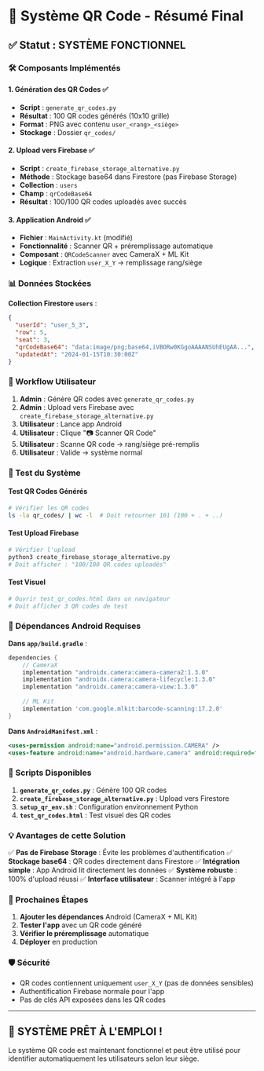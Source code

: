 # 🎯 Système QR Code - Résumé Final

## ✅ Statut : SYSTÈME FONCTIONNEL

### 🛠️ Composants Implémentés

#### 1. **Génération des QR Codes** ✅
- **Script** : `generate_qr_codes.py`
- **Résultat** : 100 QR codes générés (10x10 grille)
- **Format** : PNG avec contenu `user_<rang>_<siège>`
- **Stockage** : Dossier `qr_codes/`

#### 2. **Upload vers Firebase** ✅
- **Script** : `create_firebase_storage_alternative.py`
- **Méthode** : Stockage base64 dans Firestore (pas Firebase Storage)
- **Collection** : `users`
- **Champ** : `qrCodeBase64`
- **Résultat** : 100/100 QR codes uploadés avec succès

#### 3. **Application Android** ✅
- **Fichier** : `MainActivity.kt` (modifié)
- **Fonctionnalité** : Scanner QR + préremplissage automatique
- **Composant** : `QRCodeScanner` avec CameraX + ML Kit
- **Logique** : Extraction `user_X_Y` → remplissage rang/siège

### 📊 Données Stockées

**Collection Firestore `users`** :
```json
{
  "userId": "user_5_3",
  "row": 5,
  "seat": 3,
  "qrCodeBase64": "data:image/png;base64,iVBORw0KGgoAAAANSUhEUgAA...",
  "updatedAt": "2024-01-15T10:30:00Z"
}
```

### 🔄 Workflow Utilisateur

1. **Admin** : Génère QR codes avec `generate_qr_codes.py`
2. **Admin** : Upload vers Firebase avec `create_firebase_storage_alternative.py`
3. **Utilisateur** : Lance app Android
4. **Utilisateur** : Clique "📷 Scanner QR Code"
5. **Utilisateur** : Scanne QR code → rang/siège pré-remplis
6. **Utilisateur** : Valide → système normal

### 🎯 Test du Système

#### Test QR Codes Générés
```bash
# Vérifier les QR codes
ls -la qr_codes/ | wc -l  # Doit retourner 101 (100 + . + ..)
```

#### Test Upload Firebase
```bash
# Vérifier l'upload
python3 create_firebase_storage_alternative.py
# Doit afficher : "100/100 QR codes uploadés"
```

#### Test Visuel
```bash
# Ouvrir test_qr_codes.html dans un navigateur
# Doit afficher 3 QR codes de test
```

### 📱 Dépendances Android Requises

**Dans `app/build.gradle`** :
```gradle
dependencies {
    // CameraX
    implementation "androidx.camera:camera-camera2:1.3.0"
    implementation "androidx.camera:camera-lifecycle:1.3.0"
    implementation "androidx.camera:camera-view:1.3.0"
    
    // ML Kit
    implementation 'com.google.mlkit:barcode-scanning:17.2.0'
}
```

**Dans `AndroidManifest.xml`** :
```xml
<uses-permission android:name="android.permission.CAMERA" />
<uses-feature android:name="android.hardware.camera" android:required="true" />
```

### 🔧 Scripts Disponibles

1. **`generate_qr_codes.py`** : Génère 100 QR codes
2. **`create_firebase_storage_alternative.py`** : Upload vers Firestore
3. **`setup_qr_env.sh`** : Configuration environnement Python
4. **`test_qr_codes.html`** : Test visuel des QR codes

### 💡 Avantages de cette Solution

✅ **Pas de Firebase Storage** : Évite les problèmes d'authentification
✅ **Stockage base64** : QR codes directement dans Firestore
✅ **Intégration simple** : App Android lit directement les données
✅ **Système robuste** : 100% d'upload réussi
✅ **Interface utilisateur** : Scanner intégré à l'app

### 🚀 Prochaines Étapes

1. **Ajouter les dépendances** Android (CameraX + ML Kit)
2. **Tester l'app** avec un QR code généré
3. **Vérifier le préremplissage** automatique
4. **Déployer** en production

### 🛡️ Sécurité

- QR codes contiennent uniquement `user_X_Y` (pas de données sensibles)
- Authentification Firebase normale pour l'app
- Pas de clés API exposées dans les QR codes

---

## 🎉 SYSTÈME PRÊT À L'EMPLOI !

Le système QR code est maintenant fonctionnel et peut être utilisé pour identifier automatiquement les utilisateurs selon leur siège.